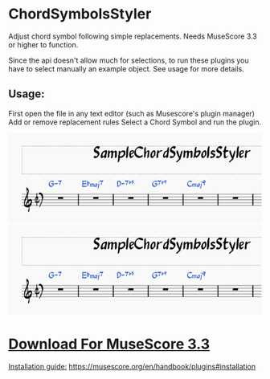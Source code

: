 # ChordSymbolsStyler
Adjust chord symbol following simple replacements. Needs MuseScore 3.3 or higher to function.

Since the api doesn't allow much for selections, to run these plugins you have to select manually an example object. See usage for more details.

## Usage:
First open the file in any text editor (such as Musescore's plugin manager)
Add or remove replacement rules
Select a Chord Symbol and run the plugin.

![Before](https://github.com/Marr11317/ChordSymbolsStyler/blob/master/ChordSymbolsEnd.PNG)
![After](https://github.com/Marr11317/ChordSymbolsStyler/blob/master/ChordSymbolsEnd.PNG)

# [Download For MuseScore 3.3](https://github.com/Marr11317/ChordSymbolsStyler/archive/master.zip)

[Installation guide:](https://musescore.org/en/handbook/plugins#installation) https://musescore.org/en/handbook/plugins#installation
